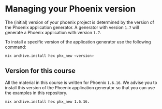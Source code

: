 # Managing your Phoenix version

The (initial) version of your phoenix project is determined by the version of the Phoenix application generator. A generator with version `1.7` will generate a Phoenix application with version `1.7`.

To install a specific version of the application generator use the following command:

```bash
mix archive.install hex phx_new <version>
```

## Version for this course

All the material in this course is written for Phoenix `1.6.16`. We advise you to install this version of the Phoenix application generator so that you can use the examples in this repository.

```bash
mix archive.install hex phx_new 1.6.16.
```